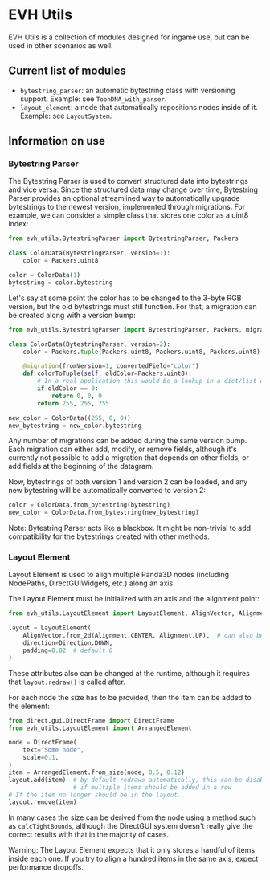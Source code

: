# EVH Utils

EVH Utils is a collection of modules designed for ingame use, but can be used in other scenarios as well.

## Current list of modules

* `bytestring_parser`: an automatic bytestring class with versioning support. Example: see `ToonDNA_with_parser`.
* `layout_element`: a node that automatically repositions nodes inside of it. Example: see `LayoutSystem`.

## Information on use

### Bytestring Parser

The Bytestring Parser is used to convert structured data into bytestrings and vice versa.
Since the structured data may change over time, Bytestring Parser provides an optional streamlined way
to automatically upgrade bytestrings to the newest version, implemented through migrations.
For example, we can consider a simple class that stores one color as a uint8 index:

```python
from evh_utils.BytestringParser import BytestringParser, Packers

class ColorData(BytestringParser, version=1):
    color = Packers.uint8

color = ColorData(1)
bytestring = color.bytestring
```

Let's say at some point the color has to be changed to the 3-byte RGB version, but the old
bytestrings must still function. For that, a migration can be created along with a version bump:

```python
from evh_utils.BytestringParser import BytestringParser, Packers, migration

class ColorData(BytestringParser, version=2):
    color = Packers.tuple(Packers.uint8, Packers.uint8, Packers.uint8)

    @migration(fromVersion=1, convertedField="color")
    def colorToTuple(self, oldColor=Packers.uint8):
        # In a real application this would be a lookup in a dict/list of colors
        if oldColor == 0:
            return 0, 0, 0
        return 255, 255, 255

new_color = ColorData((255, 0, 0))
new_bytestring = new_color.bytestring
```

Any number of migrations can be added during the same version bump. Each migration can either add,
modify, or remove fields, although it's currently not possible to add a migration that depends
on other fields, or add fields at the beginning of the datagram.

Now, bytestrings of both
version 1 and version 2 can be loaded, and any new bytestring will be automatically converted to version 2:

```python
color = ColorData.from_bytestring(bytestring)
new_color = ColorData.from_bytestring(new_bytestring)
```

Note: Bytestring Parser acts like a blackbox. It might be non-trivial to add compatibility for the bytestrings
created with other methods.

### Layout Element

Layout Element is used to align multiple Panda3D nodes (including NodePaths, DirectGUIWidgets, etc.) along an axis.

The Layout Element must be initialized with an axis and the alignment point:

```python
from evh_utils.LayoutElement import LayoutElement, AlignVector, Alignment, Direction

layout = LayoutElement(
    AlignVector.from_2d(Alignment.CENTER, Alignment.UP),  # can also be a 3D align vector
    direction=Direction.DOWN,
    padding=0.02  # default 0
)
```

These attributes also can be changed at the runtime, although it requires that `layout.redraw()` is called after.

For each node the size has to be provided, then the item can be added to the element:

```python
from direct.gui.DirectFrame import DirectFrame
from evh_utils.LayoutElement import ArrangedElement

node = DirectFrame(
    text="Some node",
    scale=0.1,
)
item = ArrangedElement.from_size(node, 0.5, 0.12)
layout.add(item)  # by default redraws automatically, this can be disabled by adding `redraw=False`
                  # if multiple items should be added in a row
# If the item no longer should be in the layout...
layout.remove(item)
```

In many cases the size can be derived from the node using a method such as `calcTightBounds`, although
the DirectGUI system doesn't really give the correct results with that in the majority of cases.

Warning: The Layout Element expects that it only stores a handful of items inside each one.
If you try to align a hundred items in the same axis, expect performance dropoffs.
